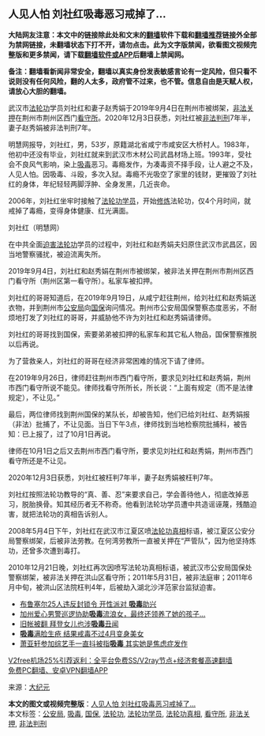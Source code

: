  <h2>人见人怕 刘社红吸毒恶习戒掉了…</h2> <p class="notice"><b>大陆网友注意：本文中的链接除此处和文末的<a href="https://github.com/bannedbook/fanqiang" >翻墙</a>软件下载和<a href="https://github.com/killgcd/justmysocks/blob/master/README.md">翻墙推荐</a>链接外全部为禁网链接，未翻墙状态下打不开，请勿点击。此为文字版禁闻，欲看图文视频完整版和更多禁闻，请下载<a href="https://github.com/bannedbook/fanqiang">翻墙软件或APP</a>后翻墙上禁闻网。</p><p>备注：翻墙看新闻非常安全，翻墙以真实身份发表敏感言论有一定风险，但只看不说则没有任何风险，翻的人太多，政府管不过来，也不管。信息自由是天赋人权，请放心大胆的翻墙。</b></p>  <div class="entry"> <p>武汉市<a href="https://www.bannedbook.org/bnews/tag/%e6%b3%95%e8%bd%ae%e5%8a%9f/" class="st_tag internal_tag" rel="tag" title="标签 法轮功 下的日志">法轮功</a>学员刘社红和妻子赵秀娟于2019年9月4日在荆州市被绑架，<a href="https://www.bannedbook.org/bnews/tag/%E9%9D%9E%E6%B3%95%E5%85%B3%E6%8A%BC/" class="st_tag internal_tag" rel="tag" title="标签 非法关押 下的日志">非法关押</a>在荆州市荆州区西门<a href="https://www.bannedbook.org/bnews/tag/%e7%9c%8b%e5%ae%88%e6%89%80/" class="st_tag internal_tag" rel="tag" title="标签 看守所 下的日志">看守所</a>。2020年12月3日获悉，刘社红被<a href="https://www.bannedbook.org/bnews/tag/%E9%9D%9E%E6%B3%95%E5%88%A4%E5%88%91/" class="st_tag internal_tag" rel="tag" title="标签 非法判刑 下的日志">非法判刑</a>7年半，妻子赵秀娟被非法判刑7年。</p> <p>明慧网报导，刘社红，男，53岁，原籍湖北省咸宁市咸安区大桥村人。1983年，他初中还没有毕业，刘社红就来到武汉市木材公司武昌材场上班。1993年，受社会不良风气影响，染上<a href="https://www.bannedbook.org/bnews/tag/%e5%90%b8%e6%af%92/" class="st_tag internal_tag" rel="tag" title="标签 吸毒 下的日志">吸毒</a>恶习。毒瘾发作，为凑毒资不择手段，让人避之不及，人见人怕。因吸毒、斗殴，多次入狱。毒瘾不光吸空了家里的钱财，更摧毁了刘社红的身体，年纪轻轻两脚浮肿、全身发黑，几近丧命。</p> <p>2006年，刘社红坐牢时接触了<a href="https://www.bannedbook.org/bnews/tag/%e6%b3%95%e8%bd%ae%e5%8a%9f%e5%ad%a6%e5%91%98/" class="st_tag internal_tag" rel="tag" title="标签 法轮功学员 下的日志">法轮功学员</a>，开始<span class='wp_keywordlink'><a href="https://www.qi-gong.me/" title="气功修炼网" target="_blank">修炼</a></span>法轮功，仅4个月时间，就戒掉了毒瘾，变得身体健康、红光满面。</p> <p>刘社红（明慧网）</p> <p>在中共全面<span class='wp_keywordlink'><a href="https://www.bannedbook.org/forum11/topic278.html" title="评江泽民与中共相互利用迫害法轮功" target="_blank">迫害法轮功</a></span>学员的过程中，刘社红和赵秀娟夫妇原住武汉市武昌区，因当地警察骚扰，被迫流离失所。</p>  <p>2019年9月4日，刘社红和赵秀娟在荆州市被绑架，被非法关押在荆州市荆州区西门看守所（荆州区第一看守所）。私家车被扣押。</p> <p>刘社红的哥哥知道后，在2019年9月19日，从咸宁赶往荆州，给刘社红和赵秀娟送衣物，并到荆州市<a href="https://www.bannedbook.org/bnews/tag/%e5%85%ac%e5%ae%89%e5%b1%80/" class="st_tag internal_tag" rel="tag" title="标签 公安局 下的日志">公安局</a>向<a href="https://www.bannedbook.org/bnews/tag/%e5%9b%bd%e4%bf%9d/" class="st_tag internal_tag" rel="tag" title="标签 国保 下的日志">国保</a>询问情况。荆州市公安局国保警察态度恶劣，不耐烦地打发了刘社红的哥哥，并威胁他不许为刘社红和赵秀娟请律师。</p> <p>刘社红的哥哥找到国保，索要弟弟被扣押的私家车和其它私人物品，国保警察推脱以后再说。</p> <p>为了营救亲人，刘社红的哥哥在经济非常困难的情况下请了律师。</p> <p>在2019年9月26日，律师赶往荆州市西门看守所，要求见刘社红和赵秀娟，荆州市西门看守所说不能见。律师找看守所所长，所长说：“上面有规定（而不是法律规定），不让见。”</p>  <p>最后，两位律师找到荆州国保的某队长，却被告知，他们已给刘社红、赵秀娟报（非法）批捕了，不让见面。当日下午3点，律师找到当地检察院批捕科，被告知：已上报了，过了10月1日再说。</p> <p>律师在10月1日之后又去荆州市西门看守所，要求见刘社红和赵秀娟，荆州市西门看守所还是不让见。</p> <p>2020年12月3日获悉，刘社红被枉判7年半，妻子赵秀娟被枉判7年。</p> <p>刘社红按照法轮功教导的“真、善、忍”来要求自己，学会善待他人，彻底改掉恶习，脱胎换骨。知其经历者无不称奇。他看到法轮功学员遭中共造谣诬蔑，残酷迫害，就把法轮功的真相告诉别人。</p> <p>2008年5月4日下午，刘社红在武汉市江夏区喷<a href="https://www.bannedbook.org/bnews/tag/%e6%b3%95%e8%bd%ae%e5%8a%9f%e7%9c%9f%e7%9b%b8/" class="st_tag internal_tag" rel="tag" title="标签 法轮功真相 下的日志">法轮功真相</a>标语，被江夏区公安分局警察绑架，后被非法劳教。在何湾劳教所一直被关押在“严管队”，因为他坚持炼功，还曾多次遭到毒打。</p>  <p>2010年12月21日晚，刘社红再次因喷写法轮功真相标语，被武汉市公安局国保处警察绑架，被非法关押在洪山区看守所；2011年5月31日，被非法庭审；2011年6月中旬，被洪山区法院枉判4年，后被劫入湖北沙洋范家台监狱迫害。</p> <ul class='op-related-articles' title='相关阅读'> <li><a href='https://www.bannedbook.org/bnews/baitai/20201203/1441346.html' target='_blank'>布鲁塞尔25人违反封锁令 开性派对 <b>吸毒</b>助兴</a></li> <li><a href='https://www.bannedbook.org/bnews/comments/20201123/1435644.html' target='_blank'>加州爱心男警巡逻协助<b>吸毒</b>流浪女，最终还领养了她的孩子…</a></li> <li><a href='https://www.bannedbook.org/bnews/worldnews/20201115/1431514.html' target='_blank'>旧帐被翻 拜登女儿也涉<b>吸毒</b>丑闻</a></li> <li><a href='https://www.bannedbook.org/bnews/comments/20201114/1430885.html' target='_blank'><b>吸毒</b>满脸生疮 结果戒毒不过4月变身美女</a></li> <li><a href='https://www.bannedbook.org/bnews/yule/20201102/1424292.html' target='_blank'>萧亚轩参加综艺手一直抖被指<b>吸毒</b> 其实她是焦虑症发作</a></li> </ul> <p class="texttj"> <a href="https://github.com/bannedbook/fanqiang/wiki/V2ray%E6%9C%BA%E5%9C%BA" target="_blank">V2free机场25%引荐返利：全平台免费SS/V2ray节点+经济套餐高速翻墙</a><br/> <a href="https://github.com/bannedbook/fanqiang/wiki/%E7%A6%81%E9%97%BB%E7%BD%91%E5%AE%89%E5%8D%93%E7%BF%BB%E5%A2%99%E6%96%B0%E9%97%BBAPP" target="_blank">免费PC翻墙、安卓VPN翻墙APP</a></p><p> 来源：<span class='wp_keywordlink_affiliate'><a href="http://www.epochtimes.com/" title="大纪元" target="_blank">大纪元</a></span> </p><a name='sharetosocial'></a>       <div><b>本文的图文或视频完整版</b>：<a href='https://www.bannedbook.org/bnews/cbnews/20201209/1444636.html'>人见人怕 刘社红吸毒恶习戒掉了…</a></div>  </div><!--END ENTRY--> <div class="postfooter"> <div>本文标签：<a href="https://www.bannedbook.org/bnews/tag/%e5%85%ac%e5%ae%89%e5%b1%80/" rel="tag">公安局</a>, <a href="https://www.bannedbook.org/bnews/tag/%e5%90%b8%e6%af%92/" rel="tag">吸毒</a>, <a href="https://www.bannedbook.org/bnews/tag/%e5%9b%bd%e4%bf%9d/" rel="tag">国保</a>, <a href="https://www.bannedbook.org/bnews/tag/%e6%b3%95%e8%bd%ae%e5%8a%9f/" rel="tag">法轮功</a>, <a href="https://www.bannedbook.org/bnews/tag/%e6%b3%95%e8%bd%ae%e5%8a%9f%e5%ad%a6%e5%91%98/" rel="tag">法轮功学员</a>, <a href="https://www.bannedbook.org/bnews/tag/%e6%b3%95%e8%bd%ae%e5%8a%9f%e7%9c%9f%e7%9b%b8/" rel="tag">法轮功真相</a>, <a href="https://www.bannedbook.org/bnews/tag/%e7%9c%8b%e5%ae%88%e6%89%80/" rel="tag">看守所</a>, <a href="https://www.bannedbook.org/bnews/tag/%E9%9D%9E%E6%B3%95%E5%85%B3%E6%8A%BC/" rel="tag">非法关押</a>, <a href="https://www.bannedbook.org/bnews/tag/%E9%9D%9E%E6%B3%95%E5%88%A4%E5%88%91/" rel="tag">非法判刑</a></div>  </div><!--END POSTFOOTER--> 